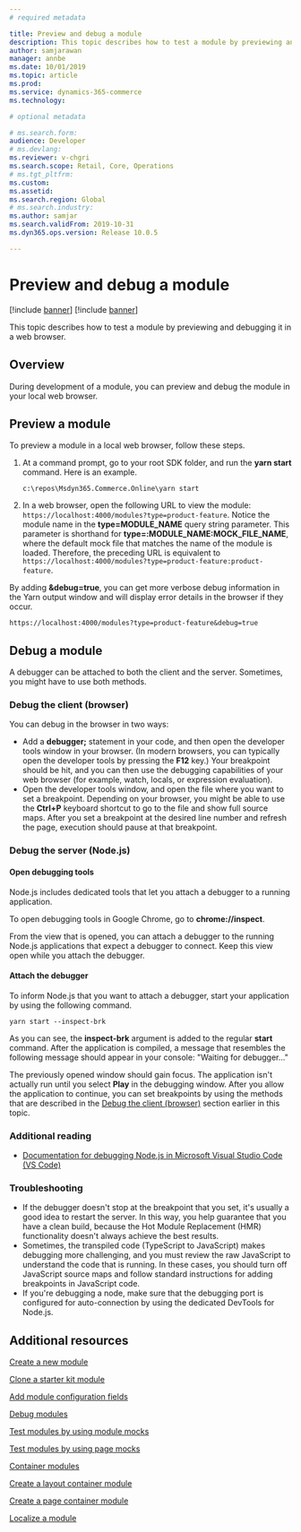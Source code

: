 ```yaml
---
# required metadata

title: Preview and debug a module
description: This topic describes how to test a module by previewing and debugging it in a web browser.
author: samjarawan
manager: annbe
ms.date: 10/01/2019
ms.topic: article
ms.prod: 
ms.service: dynamics-365-commerce
ms.technology: 

# optional metadata

# ms.search.form: 
audience: Developer
# ms.devlang: 
ms.reviewer: v-chgri
ms.search.scope: Retail, Core, Operations
# ms.tgt_pltfrm: 
ms.custom: 
ms.assetid: 
ms.search.region: Global
# ms.search.industry: 
ms.author: samjar
ms.search.validFrom: 2019-10-31
ms.dyn365.ops.version: Release 10.0.5

---
```

# Preview and debug a module

[!include [banner](../includes/preview-banner.md)]
[!include [banner](../includes/banner.md)]

This topic describes how to test a module by previewing and debugging it in a web browser.

## Overview

During development of a module, you can preview and debug the module in your local web browser.

## Preview a module

To preview a module in a local web browser, follow these steps.

1. At a command prompt, go to your root SDK folder, and run the **yarn start** command. Here is an example.

    ```
    c:\repos\Msdyn365.Commerce.Online\yarn start
    ```

1. In a web browser, open the following URL to view the module: `https://localhost:4000/modules?type=product-feature`. Notice the module name in the **type=MODULE\_NAME** query string parameter. This parameter is shorthand for **type=:MODULE\_NAME:MOCK\_FILE\_NAME**, where the default mock file that matches the name of the module is loaded. Therefore, the preceding URL is equivalent to `https://localhost:4000/modules?type=product-feature:product-feature`.

By adding **&debug=true**, you can get more verbose debug information in the Yarn output window and will display error details in the browser if they occur.

`https://localhost:4000/modules?type=product-feature&debug=true`

## Debug a module

A debugger can be attached to both the client and the server. Sometimes, you might have to use both methods.

### Debug the client (browser)

You can debug in the browser in two ways:

- Add a **debugger;** statement in your code, and then open the developer tools window in your browser. (In modern browsers, you can typically open the developer tools by pressing the **F12** key.) Your breakpoint should be hit, and you can then use the debugging capabilities of your web browser (for example, watch, locals, or expression evaluation).
- Open the developer tools window, and open the file where you want to set a breakpoint. Depending on your browser, you might be able to use the **Ctrl+P** keyboard shortcut to go to the file and show full source maps. After you set a breakpoint at the desired line number and refresh the page, execution should pause at that breakpoint.

### Debug the server (Node.js)

#### Open debugging tools

Node.js includes dedicated tools that let you attach a debugger to a running application.

To open debugging tools in Google Chrome, go to **chrome://inspect**.

From the view that is opened, you can attach a debugger to the running Node.js applications that expect a debugger to connect. Keep this view open while you attach the debugger.

#### Attach the debugger

To inform Node.js that you want to attach a debugger, start your application by using the following command.

```
yarn start --inspect-brk
```

As you can see, the **inspect-brk** argument is added to the regular **start** command. After the application is compiled, a message that resembles the following message should appear in your console: "Waiting for debugger..."

The previously opened window should gain focus. The application isn't actually run until you select **Play** in the debugging window. After you allow the application to continue, you can set breakpoints by using the methods that are described in the [Debug the client (browser)](#debug-the-client-browser) section earlier in this topic.

### Additional reading

- [Documentation for debugging Node.js in Microsoft Visual Studio Code (VS Code)](https://code.visualstudio.com/docs/nodejs/nodejs-debugging)

### Troubleshooting

- If the debugger doesn't stop at the breakpoint that you set, it's usually a good idea to restart the server. In this way, you help guarantee that you have a clean build, because the Hot Module Replacement (HMR) functionality doesn't always achieve the best results.
- Sometimes, the transpiled code (TypeScript to JavaScript) makes debugging more challenging, and you must review the raw JavaScript to understand the code that is running. In these cases, you should turn off JavaScript source maps and follow standard instructions for adding breakpoints in JavaScript code.
- If you're debugging a node, make sure that the debugging port is configured for auto-connection by using the dedicated DevTools for Node.js.

## Additional resources

[Create a new module](create-new-module.md)

[Clone a starter kit module](clone-starter-module.md)

[Add module configuration fields](add-module-config-fields.md)

[Debug modules](debug-modules.md)

[Test modules by using module mocks](test-module-mock.md)

[Test modules by using page mocks](test-page-mock.md)

[Container modules](container-modules.md)

[Create a layout container module](create-layout-container.md)

[Create a page container module](create-page-containers.md)

[Localize a module](localize-module.md)
